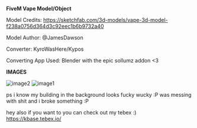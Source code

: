 **FiveM Vape Model/Object**

Model Credits: https://sketchfab.com/3d-models/vape-3d-model-f238a0756d364d3c92eec1b6b9732a40

Model Author: @JamesDawson

Converter: KyroWasHere/Kypos

Converting App Used: Blender with the epic sollumz addon <3


**IMAGES**

![image2](https://user-images.githubusercontent.com/100861025/176677722-3035f303-b355-41a2-b912-7117752ce506.PNG)
![image1](https://user-images.githubusercontent.com/100861025/176677745-bc8f7fe6-2dc0-413d-9cbc-b5f987543275.PNG)

ps i know my building in the background looks fucky wucky :P was messing with shit and i broke something :P 


hey also if you want to you can check out my tebex :) https://kbase.tebex.io/
